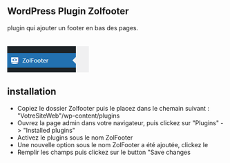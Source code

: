 ## WordPress Plugin Zolfooter

plugin qui ajouter un footer en bas des pages.
<br/>
<br/>
<br/>
![plugin](plugin%20nav.PNG)

## installation

- Copiez le dossier Zolfooter puis le placez dans le chemain suivant : "VotreSiteWeb"/wp-content/plugins
- Ouvrez la page admin dans votre navigateur, puis clickez sur "Plugins" -> "Installed plugins"
- Activez le plugins sous le nom ZolFooter
- Une nouvelle option sous le nom ZolFooter a été ajoutée, clickez le
- Remplir les champs puis clickez sur le button "Save changes
